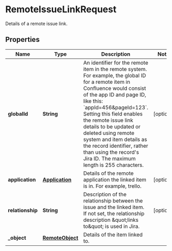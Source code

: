 

# RemoteIssueLinkRequest

Details of a remote issue link.

## Properties

Name | Type | Description | Notes
------------ | ------------- | ------------- | -------------
**globalId** | **String** | An identifier for the remote item in the remote system. For example, the global ID for a remote item in Confluence would consist of the app ID and page ID, like this: &#x60;appId&#x3D;456&amp;pageId&#x3D;123&#x60;.  Setting this field enables the remote issue link details to be updated or deleted using remote system and item details as the record identifier, rather than using the record&#39;s Jira ID.  The maximum length is 255 characters. |  [optional]
**application** | [**Application**](Application.md) | Details of the remote application the linked item is in. For example, trello. |  [optional]
**relationship** | **String** | Description of the relationship between the issue and the linked item. If not set, the relationship description \&quot;links to\&quot; is used in Jira. |  [optional]
**_object** | [**RemoteObject**](RemoteObject.md) | Details of the item linked to. | 



